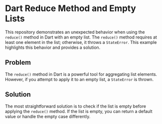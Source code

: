 # Dart Reduce Method and Empty Lists

This repository demonstrates an unexpected behavior when using the `reduce()` method in Dart with an empty list.  The `reduce()` method requires at least one element in the list; otherwise, it throws a `StateError`. This example highlights this behavior and provides a solution.

## Problem
The `reduce()` method in Dart is a powerful tool for aggregating list elements. However, if you attempt to apply it to an empty list, a `StateError` is thrown.

## Solution
The most straightforward solution is to check if the list is empty before applying the `reduce()` method.  If the list is empty, you can return a default value or handle the empty case differently.